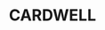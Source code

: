 ---
lastmod: '2025-04-06T06:05:21+00:00'
latitude: -18.265652
layout: suburb
longitude: 146.027929
postcode: '4849'
state: QLD
title: CARDWELL
url: /qld/cardwell/
---
